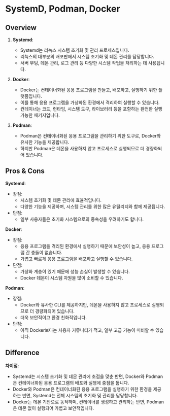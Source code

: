 # SystemD, Podman, Docker

## Overview

1. **Systemd**:
   - Systemd는 리눅스 시스템 초기화 및 관리 프로세스입니다.
   - 리눅스의 대부분의 배포판에서 시스템 초기화 및 데몬 관리를 담당합니다.
   - 서버 부팅, 데몬 관리, 로그 관리 등 다양한 시스템 작업을 처리하는 데 사용됩니다.

2. **Docker**:
   - Docker는 컨테이너화된 응용 프로그램을 만들고, 배포하고, 실행하기 위한 플랫폼입니다.
   - 이를 통해 응용 프로그램을 가상화된 환경에서 격리하여 실행할 수 있습니다.
   - 컨테이너는 코드, 런타임, 시스템 도구, 라이브러리 등을 포함하는 완전한 실행 가능한 패키지입니다.

3. **Podman**:
   - Podman은 컨테이너화된 응용 프로그램을 관리하기 위한 도구로, Docker와 유사한 기능을 제공합니다.
   - 하지만 Podman은 데몬을 사용하지 않고 프로세스로 실행되므로 더 경량화되어 있습니다.

## Pros & Cons

**Systemd**:
- 장점:
  - 시스템 초기화 및 데몬 관리에 효율적입니다.
  - 다양한 기능을 제공하며, 시스템 관리를 위한 많은 유틸리티와 함께 제공됩니다.
- 단점:
  - 일부 사용자들은 초기화 시스템으로의 종속성을 우려하기도 합니다.

**Docker**:
- 장점:
  - 응용 프로그램을 격리된 환경에서 실행하기 때문에 보안성이 높고, 응용 프로그램 간 충돌이 없습니다.
  - 가볍고 빠르게 응용 프로그램을 배포하고 실행할 수 있습니다.
- 단점:
  - 가상화 계층이 있기 때문에 성능 손실이 발생할 수 있습니다.
  - Docker 데몬이 시스템 자원을 많이 소비할 수 있습니다.

**Podman**:
- 장점:
  - Docker와 유사한 CLI를 제공하지만, 데몬을 사용하지 않고 프로세스로 실행되므로 더 경량화되어 있습니다.
  - 더욱 보안적이고 환경 친화적입니다.
- 단점:
  - 아직 Docker보다는 사용자 커뮤니티가 적고, 일부 고급 기능이 미비할 수 있습니다.

## Difference

**차이점**:
- Systemd는 시스템 초기화 및 데몬 관리에 초점을 맞춘 반면, Docker와 Podman은 컨테이너화된 응용 프로그램의 배포와 실행에 중점을 둡니다.
- Docker와 Podman은 컨테이너화된 응용 프로그램을 실행하기 위한 환경을 제공하는 반면, Systemd는 전체 시스템의 초기화 및 관리를 담당합니다.
- Docker는 데몬 기반으로 동작하며, 컨테이너를 생성하고 관리하는 반면, Podman은 데몬 없이 실행되어 가볍고 보안적입니다.